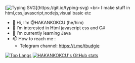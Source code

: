 [![Typing SVG](https://readme-typing-svg.demolab.com?font=Fira+Code&weight=300&duration=2000&pause=5000&color=FF9E16&repeat=false&width=216&height=32&lines=Hello!+I+am+Hakan.)](https://git.io/typing-svg) <br>
I make stuff in html,css,javascript,nodejs,visual basic etc

- 👋 Hi, I’m @HAKANKOKCU (he/him)
- 👀 I’m interested in Html javascript css and C#
- 🌱 I’m currently learning Java<!--- 💞️ I’m looking to collaborate on ...-->
- 📫 How to reach me :
  - Telegram channel: https://t.me/tbudgie

[![Top Langs](https://github-readme-stats.vercel.app/api/top-langs/?username=hakankokcu&langs_count=10&layout=compact)](https://github.com/anuraghazra/github-readme-stats)
[![HAKANKOKCU's GitHub stats](https://github-readme-stats.vercel.app/api?username=hakankokcu&show_icons=true)](https://github.com/anuraghazra/github-readme-stats)

<!---
HAKANKOKCU/HAKANKOKCU is a ✨ special ✨ repository because its `README.md` (this file) appears on your GitHub profile.
You can click the Preview link to take a look at your changes.
--->
